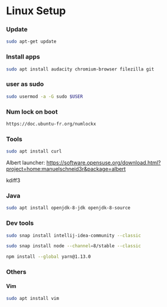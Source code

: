 # Linux Setup

### Update
```bash
sudo apt-get update
```

### Install apps
```bash
sudo apt install audacity chromium-browser filezilla git 
```

### user as sudo
```bash
sudo usermod -a -G sudo $USER
```


### Num lock on boot
```bash
https://doc.ubuntu-fr.org/numlockx
```

### Tools
```bash
sudo apt install curl
```
Albert launcher: https://software.opensuse.org/download.html?project=home:manuelschneid3r&package=albert

kdiff3

### Java
```bash
sudo apt install openjdk-8-jdk openjdk-8-source
```

### Dev tools
```bash
sudo snap install intellij-idea-community --classic

sudo snap install node --channel=8/stable --classic

npm install --global yarn@1.13.0
```

### Others

#### Vim
```bash
sudo apt install vim
```
